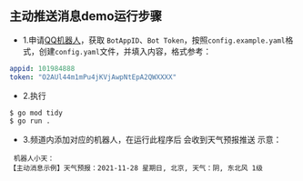 
## 主动推送消息demo运行步骤
- 1.申请[QQ机器人](https://bot.q.qq.com/#/home)，获取 `BotAppID`、`Bot Token`，按照`config.example.yaml`格式，创建`config.yaml`文件，并填入内容，格式参考：

```yaml
appid: 101984888
token: "O2AUl44m1mPu4jKVjAwpNtEpA2QWXXXX"
```


- 2.执行
```sh
$ go mod tidy
$ go run .
```

- 3.频道内添加对应的机器人，在运行此程序后 会收到天气预报推送 示意：

```
 机器人小天：
【主动消息示例】天气预报：2021-11-28 星期日, 北京, 天气：阴, 东北风 1级
```
